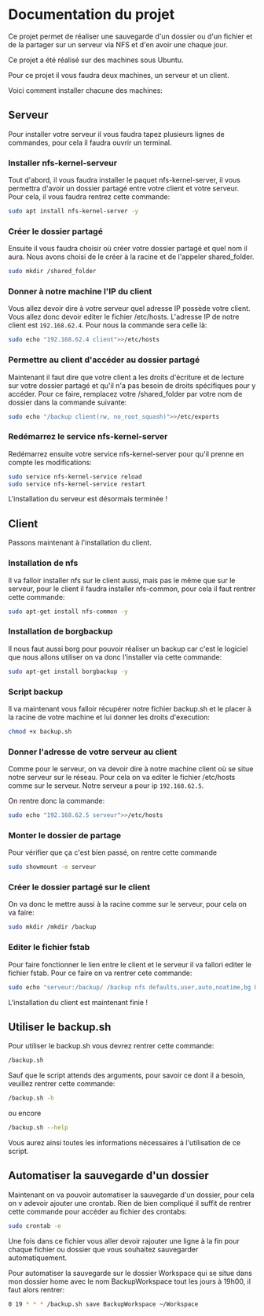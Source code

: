 # Documentation du projet

Ce projet permet de réaliser une sauvegarde d'un dossier ou d'un fichier et de la partager sur un serveur via NFS et d'en avoir une chaque jour.

Ce projet a été réalisé sur des machines sous Ubuntu.

Pour ce projet il vous faudra deux machines, un serveur et un client.

Voici comment installer chacune des machines:

## Serveur

Pour installer votre serveur il vous faudra tapez plusieurs lignes de commandes, pour cela il faudra ouvrir un terminal.

### Installer nfs-kernel-serveur

Tout d'abord, il vous faudra installer le paquet nfs-kernel-server, il vous permettra d'avoir un dossier partagé entre votre client et votre serveur.
Pour cela, il vous faudra rentrez cette commande:

```bash
sudo apt install nfs-kernel-server -y
```
### Créer le dossier partagé

Ensuite il vous faudra choisir où créer votre dossier partagé et quel nom il aura.
Nous avons choisi de le créer à la racine et de l'appeler shared_folder.

```bash
sudo mkdir /shared_folder
```

### Donner à notre machine l'IP du client

Vous allez devoir dire à votre serveur quel adresse IP possède votre client. Vous allez donc devoir editer le fichier /etc/hosts.
L'adresse IP de notre client est `192.168.62.4`.
Pour nous la commande sera celle là:

```bash
sudo echo "192.168.62.4 client">>/etc/hosts
```

### Permettre au client d'accéder au dossier partagé

Maintenant il faut dire que votre client a les droits d'écriture et de lecture sur votre dossier partagé et qu'il n'a pas besoin de droits spécifiques pour y accéder.
Pour ce faire, remplacez votre /shared_folder par votre nom de dossier dans la commande suivante:

```bash
sudo echo "/backup client(rw, no_root_squash)">>/etc/exports
```

### Redémarrez le service nfs-kernel-server

Redémarrez ensuite votre service nfs-kernel-server pour qu'il prenne en compte les modifications:

```bash
sudo service nfs-kernel-service reload
sudo service nfs-kernel-service restart
```

L'installation du serveur est désormais terminée !

## Client

Passons maintenant à l'installation du client.

### Installation de nfs

Il va falloir installer nfs sur le client aussi, mais pas le même que sur le serveur, pour le client il faudra installer nfs-common, pour cela il faut rentrer cette commande:

```bash
sudo apt-get install nfs-common -y
```

### Installation de borgbackup

Il nous faut aussi borg pour pouvoir réaliser un backup car c'est le logiciel que nous allons utiliser on va donc l'installer via cette commande:

```bash
sudo apt-get install borgbackup -y
```

### Script backup

Il va maintenant vous falloir récupérer notre fichier backup.sh et le placer à la racine de votre machine et lui donner les droits d'execution:

```bash
chmod +x backup.sh
```

### Donner l'adresse de votre serveur au client

Comme pour le serveur, on va devoir dire à notre machine client où se situe notre serveur sur le réseau.
Pour cela on va editer le fichier /etc/hosts comme sur le serveur.
Notre serveur a pour ip `192.168.62.5`.

On rentre donc la commande:

```bash
sudo echo "192.168.62.5 serveur">>/etc/hosts
```

### Monter le dossier de partage

Pour vérifier que ça c'est bien passé, on rentre cette commande

```bash
sudo showmount -e serveur
```

### Créer le dossier partagé sur le client

On va donc le mettre aussi à la racine comme sur le serveur, pour cela on va faire:

```bash
sudo mkdir /mkdir /backup
```

### Editer le fichier fstab

Pour faire fonctionner le lien entre le client et le serveur il va fallori editer le fichier fstab.
Pour ce faire on va rentrer cete commande:

```bash
sudo echo "serveur:/backup/ /backup nfs defaults,user,auto,noatime,bg 0 0">>/etc/fstab
```

L'installation du client est maintenant finie !

## Utiliser le backup.sh

Pour utiliser le backup.sh vous devrez rentrer cette commande:

```bash
/backup.sh
```

Sauf que le script attends des arguments, pour savoir ce dont il a besoin, veuillez rentrer cette commande:

```bash
/backup.sh -h
```

ou encore 

```bash
/backup.sh --help
```

Vous aurez ainsi toutes les informations nécessaires à l'utilisation de ce script.

## Automatiser la sauvegarde d'un dossier

Maintenant on va pouvoir automatiser la sauvegarde d'un dossier, pour cela on v adevoir ajouter une crontab.
Rien de bien compliqué il suffit de rentrer cette commande pour accéder au fichier des crontabs:

```bash
sudo crontab -e
```

Une fois dans ce fichier vous aller devoir rajouter une ligne à la fin pour chaque fichier ou dossier que vous souhaitez sauvegarder automatiquement.

Pour automatiser la sauvegarde sur le dossier Workspace qui se situe dans mon dossier home avec le nom BackupWorkspace tout les jours à 19h00, il faut alors rentrer:

```bash
0 19 * * * /backup.sh save BackupWorkspace ~/Workspace
```